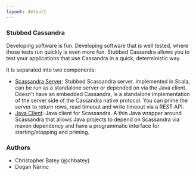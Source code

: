 ```yaml
---
layout: default
---
```


### Stubbed Cassandra

Developing software is fun. Developing software that is well tested, where those tests run quickly is even more fun. Stubbed Cassandra allows you to test your applications that use Cassandra in a quick, deterministic way.

It is separated into two components:

* [Scassandra Server](/scassandra-server): Stubbed Scassandra server. Implemented in Scala, can be run as a standalone server or depended on via the Java client. Doesn't have an embedded Cassandra, is a standalone implementation of the server side of the Cassandra native protocol. You can prime the server to return rows, read timeout and write timeout via a REST API.
* [Java Client](/java-client): Java client for Scassandra. A thin Java wrapper around Scassandra that allows Java projects to depend on Scassandra via maven dependency and have a programmatic interface for starting/stopping and priming.

### Authors 
* Christopher Batey (@chbatey)
* Dogan Narinc

